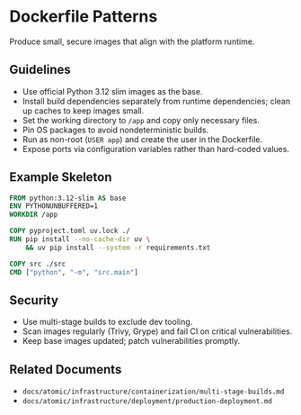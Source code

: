 # Dockerfile Patterns

Produce small, secure images that align with the platform runtime.

## Guidelines

- Use official Python 3.12 slim images as the base.
- Install build dependencies separately from runtime dependencies; clean up caches to keep images small.
- Set the working directory to `/app` and copy only necessary files.
- Pin OS packages to avoid nondeterministic builds.
- Run as non-root (`USER app`) and create the user in the Dockerfile.
- Expose ports via configuration variables rather than hard-coded values.

## Example Skeleton

```dockerfile
FROM python:3.12-slim AS base
ENV PYTHONUNBUFFERED=1
WORKDIR /app

COPY pyproject.toml uv.lock ./
RUN pip install --no-cache-dir uv \
    && uv pip install --system -r requirements.txt

COPY src ./src
CMD ["python", "-m", "src.main"]
```

## Security

- Use multi-stage builds to exclude dev tooling.
- Scan images regularly (Trivy, Grype) and fail CI on critical vulnerabilities.
- Keep base images updated; patch vulnerabilities promptly.

## Related Documents

- `docs/atomic/infrastructure/containerization/multi-stage-builds.md`
- `docs/atomic/infrastructure/deployment/production-deployment.md`
